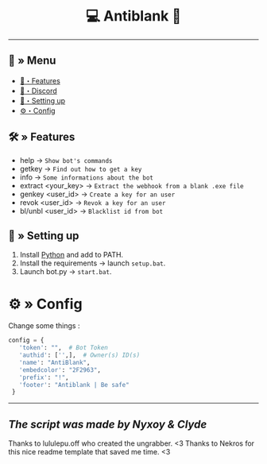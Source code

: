 <h1 align="center">
 💻 Antiblank 🤖
</h1>

---
## <a id="menu"></a>🔱 » Menu

- [🔰・Features](#features)
- [🌌・Discord](https://discord.gg/7wuewVZpRB)
- [🎉・Setting up](#setup)
- [⚙・Config](#config)


## <a id="features"></a>🛠 » Features

- help → `Show bot's commands`
- getkey → `Find out how to get a key`
- info → `Some informations about the bot`
- extract <your_key> → `Extract the webhook from a blank .exe file`
- genkey <user_id> → `Create a key for an user`
- revok <user_id> → `Revok a key for an user`
- bl/unbl <user_id> → `Blacklist id from bot`

## <a id="setup"></a> 📁 » Setting up

1. Install [Python](https://www.python.org/downloads/) and add to PATH.
2. Install the requirements → launch `setup.bat`.
3. Launch bot.py → `start.bat`.

# <a id="config"></a>⚙ » Config

Change some things :

```py
config = {
   'token': "",  # Bot Token
   'authid': ['',],  # Owner(s) ID(s)
   'name': "AntiBlank",  
   'embedcolor': "2F2963", 
   'prefix': "!",
   'footer': "Antiblank | Be safe"
 }
```
---
*The script was made by Nyxoy & Clyde*
---

Thanks to lululepu.off who created the ungrabber. <3
Thanks to Nekros for this nice readme template that saved me time. <3
